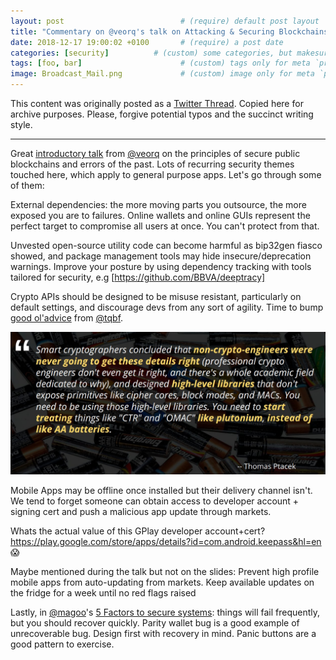 ```yaml
---
layout: post                          # (require) default post layout
title: "Commentary on @veorq's talk on Attacking & Securing Blockchains from BlackHat EU18"                   # (require) a string title
date: 2018-12-17 19:00:02 +0100       # (require) a post date
categories: [security]          # (custom) some categories, but makesure these categories already exists inside path of `category/`
tags: [foo, bar]                      # (custom) tags only for meta `property="article:tag"`
image: Broadcast_Mail.png             # (custom) image only for meta `property="og:image"`, save your image # inside path of `static/img/_posts`
---
```


This content was originally posted as a [Twitter Thread](https://twitter.com/olemoudi/status/1074799343985680391). Copied here for archive purposes. Please, forgive potential typos and the succinct writing style.

---

Great [introductory talk](https://aumasson.jp/data/talks/bheu18.pdf) from [@veorq](https://twitter.com/veorq) on the principles of secure public blockchains and errors of the past. Lots of recurring security themes touched here, which apply to general purpose apps. Let's go through some of them:

External dependencies: the more moving parts you outsource, the more exposed you are to failures. Online wallets and online GUIs represent the perfect target to compromise all users at once. You can't protect from that.

Unvested open-source utility code can become harmful as bip32gen fiasco showed, and package management tools may hide insecure/deprecation warnings. Improve your posture by using dependency tracking with tools tailored for security, e.g [https://github.com/BBVA/deeptracy]

Crypto APIs should be designed to be misuse resistant, particularly on default settings, and discourage devs from any sort of agility. Time to bump [good ol'advice](https://news.ycombinator.com/item?id=4779015#4779555) from [@tqbf](https://twitter.com).

![ptacek on plutonium](/static/img/plutonium.jpg)

Mobile Apps may be offline once installed but their delivery channel isn't. We tend to forget someone can obtain access to developer account + signing cert and push a malicious app update through markets.

Whats the actual value of this GPlay developer account+cert? <https://play.google.com/store/apps/details?id=com.android.keepass&hl=en> :scream:

Maybe mentioned during the talk but not on the slides: Prevent high profile mobile apps from auto-updating from markets. Keep available updates on the fridge for a week until no red flags raised

Lastly, in [@magoo](https://twitter.com/magoo)'s [5 Factors to secure systems](https://medium.com/starting-up-security/the-five-factors-used-to-secure-systems-7f58be0f447f): things will fail frequently, but you should recover quickly. Parity wallet bug is a good example of unrecoverable bug. Design first with recovery in mind. Panic buttons are a good pattern to exercise.


